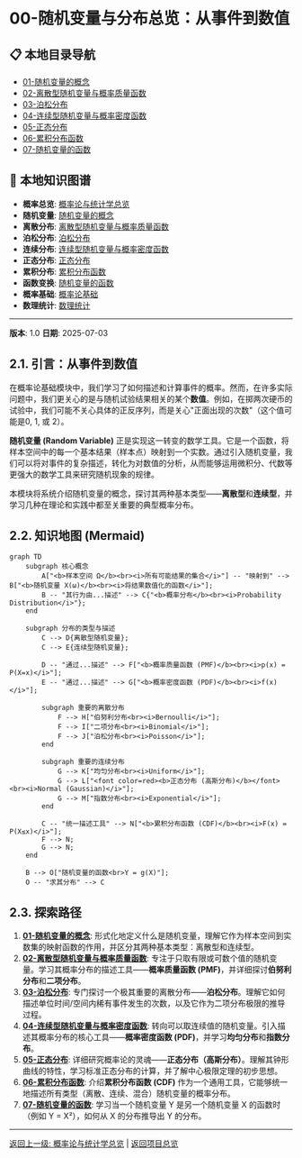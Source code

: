 # 00-随机变量与分布总览：从事件到数值

## 📋 本地目录导航

- [01-随机变量的概念](./01-随机变量的概念.md)
- [02-离散型随机变量与概率质量函数](./02-离散型随机变量与概率质量函数.md)
- [03-泊松分布](./03-泊松分布.md)
- [04-连续型随机变量与概率密度函数](./04-连续型随机变量与概率密度函数.md)
- [05-正态分布](./05-正态分布.md)
- [06-累积分布函数](./06-累积分布函数.md)
- [07-随机变量的函数](./07-随机变量的函数.md)

## 🧠 本地知识图谱

- **概率总览**: [概率论与统计学总览](../00-概率论与统计学总览.md)
- **随机变量**: [随机变量的概念](./01-随机变量的概念.md)
- **离散分布**: [离散型随机变量与概率质量函数](./02-离散型随机变量与概率质量函数.md)
- **泊松分布**: [泊松分布](./03-泊松分布.md)
- **连续分布**: [连续型随机变量与概率密度函数](./04-连续型随机变量与概率密度函数.md)
- **正态分布**: [正态分布](./05-正态分布.md)
- **累积分布**: [累积分布函数](./06-累积分布函数.md)
- **函数变换**: [随机变量的函数](./07-随机变量的函数.md)
- **概率基础**: [概率论基础](../01-概率论基础/00-模块总览.md)
- **数理统计**: [数理统计](../03-数理统计/00-03-数理统计总览.md)

---

**版本**: 1.0
**日期**: 2025-07-03

## 2.1. 引言：从事件到数值

在概率论基础模块中，我们学习了如何描述和计算事件的概率。然而，在许多实际问题中，我们更关心的是与随机试验结果相关的某个**数值**。例如，在掷两次硬币的试验中，我们可能不关心具体的正反序列，而是关心"正面出现的次数"（这个值可能是0, 1, 或 2）。

**随机变量 (Random Variable)** 正是实现这一转变的数学工具。它是一个函数，将样本空间中的每一个基本结果（样本点）映射到一个实数。通过引入随机变量，我们可以将对事件的复杂描述，转化为对数值的分析，从而能够运用微积分、代数等更强大的数学工具来研究随机现象的规律。

本模块将系统介绍随机变量的概念，探讨其两种基本类型——**离散型**和**连续型**，并学习几种在理论和实践中都至关重要的典型概率分布。

## 2.2. 知识地图 (Mermaid)

```mermaid
graph TD
    subgraph 核心概念
        A["<b>样本空间 Ω</b><br><i>所有可能结果的集合</i>"] -- "映射到" --> B["<b>随机变量 X(ω)</b><br><i>将结果数值化的函数</i>"];
        B -- "其行为由...描述" --> C{"<b>概率分布</b><br><i>Probability Distribution</i>"};
    end

    subgraph 分布的类型与描述
        C --> D{离散型随机变量};
        C --> E{连续型随机变量};
        
        D -- "通过...描述" --> F["<b>概率质量函数 (PMF)</b><br><i>p(x) = P(X=x)</i>"];
        E -- "通过...描述" --> G["<b>概率密度函数 (PDF)</b><br><i>f(x)</i>"];
        
        subgraph 重要的离散分布
            F --> H["伯努利分布<br><i>Bernoulli</i>"];
            F --> I["二项分布<br><i>Binomial</i>"];
            F --> J["泊松分布<br><i>Poisson</i>"];
        end

        subgraph 重要的连续分布
            G --> K["均匀分布<br><i>Uniform</i>"];
            G --> L["<font color=red><b>正态分布 (高斯分布)</b></font><br><i>Normal (Gaussian)</i>"];
            G --> M["指数分布<br><i>Exponential</i>"];
        end
        
        C -- "统一描述工具" --> N["<b>累积分布函数 (CDF)</b><br><i>F(x) = P(X≤x)</i>"];
        F --> N;
        G --> N;
    end

    B --> O["随机变量的函数<br>Y = g(X)"];
    O -- "求其分布" --> C

```

## 2.3. 探索路径

1. **[01-随机变量的概念](./01-随机变量的概念.md)**: 形式化地定义什么是随机变量，理解它作为样本空间到实数集的映射函数的作用，并区分其两种基本类型：离散型和连续型。
2. **[02-离散型随机变量与概率质量函数](./02-离散型随机变量与概率质量函数.md)**: 专注于只取有限或可数个值的随机变量。学习其概率分布的描述工具——**概率质量函数 (PMF)**，并详细探讨**伯努利分布**和**二项分布**。
3. **[03-泊松分布](./03-泊松分布.md)**: 专门探讨一个极其重要的离散分布——**泊松分布**。理解它如何描述单位时间/空间内稀有事件发生的次数，以及它作为二项分布极限的推导过程。
4. **[04-连续型随机变量与概率密度函数](./04-连续型随机变量与概率密度函数.md)**: 转向可以取连续值的随机变量。引入描述其概率分布的核心工具——**概率密度函数 (PDF)**，并学习**均匀分布**和**指数分布**。
5. **[05-正态分布](./05-正态分布.md)**: 详细研究概率论的灵魂——**正态分布（高斯分布）**。理解其钟形曲线的特性，学习标准正态分布的计算，并了解中心极限定理的初步思想。
6. **[06-累积分布函数](./06-累积分布函数.md)**: 介绍**累积分布函数 (CDF)** 作为一个通用工具，它能够统一地描述所有类型（离散、连续、混合）随机变量的概率分布。
7. **[07-随机变量的函数](./07-随机变量的函数.md)**: 学习当一个随机变量 Y 是另一个随机变量 X 的函数时（例如 Y = X²），如何从 X 的分布推导出 Y 的分布。

---
[返回上一级: 概率论与统计学总览](../00-概率论与统计学总览.md) | [返回项目总览](../../09-项目总览/00-项目总览.md)
